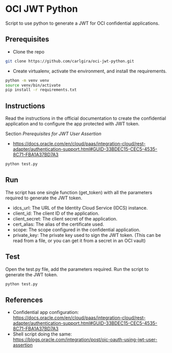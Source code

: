 # OCI JWT Python
Script to use python to generate a JWT for OCI confidential applications.

## Prerequisites
- Clone the repo
```bash
git clone https://github.com/carlgira/oci-jwt-python.git
```
- Create virtualenv, activate the environment, and install the requirements. 
```bash
python -m venv venv
source venv/bin/activate
pip install -r requirements.txt
```

## Instructions
Read the instructions in the official documentation to create the confidential application and to configure the app protected with JWT token.

Section *Prerequisites for JWT User Assertion* 
- https://docs.oracle.com/en/cloud/paas/integration-cloud/rest-adapter/authentication-support.html#GUID-33BDEC15-CEC5-4535-8C71-FBA1A37BD7A3
```bash
python test.py
```

## Run
The script has one single function (get_token) with all the parameters required to generate the JWT token.
- idcs_url: The URL of the Identity Cloud Service (IDCS) instance.
- client_id: The client ID of the application.
- client_secret: The client secret of the application.
- cert_alias: The alias of the certificate used.
- scope: The scope configured in the confidential application.
- private_key: The private key used to sign the JWT token. (This can be read from a file, or you can get it from a secret in an OCI vault)

## Test
Open the test.py file, add the parameters required. Run the script to generate the JWT token.
```bash
python test.py
```

## References
- Confidential app configuration: https://docs.oracle.com/en/cloud/paas/integration-cloud/rest-adapter/authentication-support.html#GUID-33BDEC15-CEC5-4535-8C71-FBA1A37BD7A3
- Shell script doing the same: https://blogs.oracle.com/integration/post/oic-oauth-using-jwt-user-assertion